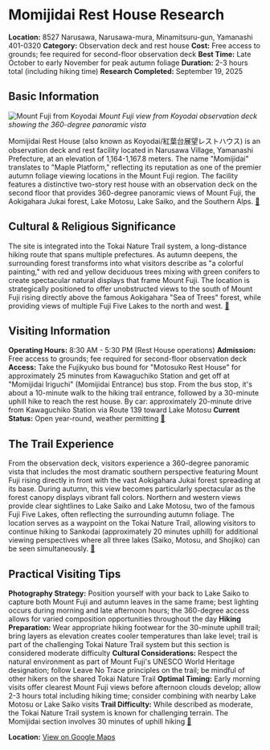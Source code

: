 # Momijidai Rest House Research

**Location:** 8527 Narusawa, Narusawa-mura, Minamitsuru-gun, Yamanashi 401-0320
**Category:** Observation deck and rest house
**Cost:** Free access to grounds; fee required for second-floor observation deck
**Best Time:** Late October to early November for peak autumn foliage
**Duration:** 2-3 hours total (including hiking time)
**Research Completed:** September 19, 2025

## Basic Information

![Mount Fuji from Koyodai](https://upload.wikimedia.org/wikipedia/commons/thumb/7/7d/Ikeno-okuen_Roan_tearoom_02.jpg/800px-Ikeno-okuen_Roan_tearoom_02.jpg)
*Mount Fuji view from Koyodai observation deck showing the 360-degree panoramic vista*

Momijidai Rest House (also known as Koyodai/紅葉台展望レストハウス) is an observation deck and rest facility located in Narusawa Village, Yamanashi Prefecture, at an elevation of 1,164-1,167.8 meters. The name "Momijidai" translates to "Maple Platform," reflecting its reputation as one of the premier autumn foliage viewing locations in the Mount Fuji region. The facility features a distinctive two-story rest house with an observation deck on the second floor that provides 360-degree panoramic views of Mount Fuji, the Aokigahara Jukai forest, Lake Motosu, Lake Saiko, and the Southern Alps. [🔗](https://www.magical-trip.com/media/top-11-mt-fuji-autumn-foliage-spots-best-places-to-experience-fall-colors-in-2025/)

## Cultural & Religious Significance

The site is integrated into the Tokai Nature Trail system, a long-distance hiking route that spans multiple prefectures. As autumn deepens, the surrounding forest transforms into what visitors describe as "a colorful painting," with red and yellow deciduous trees mixing with green conifers to create spectacular natural displays that frame Mount Fuji. The location is strategically positioned to offer unobstructed views to the south of Mount Fuji rising directly above the famous Aokigahara "Sea of Trees" forest, while providing views of multiple Fuji Five Lakes to the north and west. [🔗](https://www.yamanashi-kankou.jp/english/explore-by-area/fujisan-fujigoko/koyo-dai-plateau.html)

## Visiting Information

**Operating Hours:** 8:30 AM - 5:30 PM (Rest House operations)
**Admission:** Free access to grounds; fee required for second-floor observation deck
**Access:** Take the Fujikyuko bus bound for "Motosuko Rest House" for approximately 25 minutes from Kawaguchiko Station and get off at "Momijidai Iriguchi" (Momijidai Entrance) bus stop. From the bus stop, it's about a 10-minute walk to the hiking trail entrance, followed by a 30-minute uphill hike to reach the rest house. By car: approximately 20-minute drive from Kawaguchiko Station via Route 139 toward Lake Motosu
**Current Status:** Open year-round, weather permitting
[🔗](https://en.kawaguchiko.net/mt-fuji-view-en/koyodai/)

## The Trail Experience

From the observation deck, visitors experience a 360-degree panoramic vista that includes the most dramatic southern perspective featuring Mount Fuji rising directly in front with the vast Aokigahara Jukai forest spreading at its base. During autumn, this view becomes particularly spectacular as the forest canopy displays vibrant fall colors. Northern and western views provide clear sightlines to Lake Saiko and Lake Motosu, two of the famous Fuji Five Lakes, often reflecting the surrounding autumn foliage. The location serves as a waypoint on the Tokai Nature Trail, allowing visitors to continue hiking to Sankodai (approximately 20 minutes uphill) for additional viewing perspectives where all three lakes (Saiko, Motosu, and Shojiko) can be seen simultaneously. [🔗](https://www.tripadvisor.com/Attraction_Review-g1165980-d1425545-Reviews-Koyodai_Tenbo_Resthouse-Narusawa_mura_Minamitsuru_gun_Yamanashi_Prefecture_Koshi.html)

## Practical Visiting Tips

**Photography Strategy:** Position yourself with your back to Lake Saiko to capture both Mount Fuji and autumn leaves in the same frame; best lighting occurs during morning and late afternoon hours; the 360-degree access allows for varied composition opportunities throughout the day
**Hiking Preparation:** Wear appropriate hiking footwear for the 30-minute uphill trail; bring layers as elevation creates cooler temperatures than lake level; trail is part of the challenging Tokai Nature Trail system but this section is considered moderate difficulty
**Cultural Considerations:** Respect the natural environment as part of Mount Fuji's UNESCO World Heritage designation; follow Leave No Trace principles on the trail; be mindful of other hikers on the shared Tokai Nature Trail
**Optimal Timing:** Early morning visits offer clearest Mount Fuji views before afternoon clouds develop; allow 2-3 hours total including hiking time; consider combining with nearby Lake Motosu or Lake Saiko visits
**Trail Difficulty:** While described as moderate, the Tokai Nature Trail system is known for challenging terrain. The Momijidai section involves 30 minutes of uphill hiking
[🔗](https://fujisan.ne.jp/en/pages/314/)

**Location:** [View on Google Maps](https://maps.google.com/maps?q=8527+Narusawa,+Narusawa-mura,+Minamitsuru-gun,+Yamanashi+401-0320)
